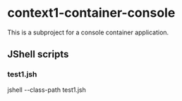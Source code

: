 # context1-container-console
This is a subproject for a console container application.

## JShell scripts
### test1.jsh
jshell --class-path <classpath to repository JARs> test1.jsh